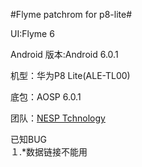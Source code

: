 #Flyme patchrom for p8-lite#

UI:Flyme 6

Android 版本:Android 6.0.1

机型：华为P8 Lite(ALE-TL00)

底包：AOSP 6.0.1

团队：[NESP Tchnology](http://nesp.1g7.net)

已知BUG \
１.*数据链接不能用
